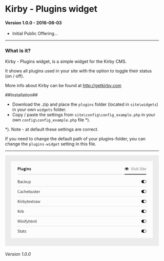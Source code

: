 # Kirby - Plugins widget

#### Version 1.0.0 - 2016-08-03
- Initial Public Offering...

****

### What is it?

Kirby - Plugins widget, is a simple widget for the Kirby CMS.

It shows all plugins used in your site with the option to toggle their status (on / off).

More info about Kirby can be found at http://getkirby.com

##Installation##

- Download the .zip and place the ```plugins``` folder (located in ```site\widgets```) in your own ```widgets``` folder.
- Copy / paste the settings from ```site\config\config_example.php``` in your own ```config\config_example.php``` file *).

*). Note - at default these settings are correct.

If you need to change the default path of your plugins-folder, you can change the `plugins-widget` setting in this file.

****

![Kirby - Plugins widget](kirby-plugins-widget.gif "Kirby - Plugins widget")

*Version 1.0.0*